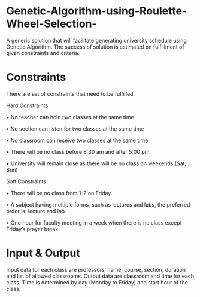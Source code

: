# Genetic-Algorithm-using-Roulette-Wheel-Selection-
A generic solution that will facilitate generating university schedule using Genetic Algorithm. The success of solution is estimated on fulfillment of given constraints and criteria.

# Constraints 
There are set of constraints that need to be fulfilled.

Hard Constraints 

• No teacher can hold two classes at the same time

• No section can listen for two classes at the same time

• No classroom can receive two classes at the same time

• There will be no class before 8:30 am and after 5:00 pm.

• University will remain close as there will be no class on weekends (Sat, Sun)


Soft Constraints

• There will be no class from 1-2 on Friday.

• A subject having multiple forms, such as lectures and labs, the preferred order is: lecture and
lab.

• One hour for faculty meeting in a week when there is no class except Friday’s prayer break.


# Input & Output

Input data for each class are professors’ name, course, section, duration and list of allowed classrooms.
Output data are classroom and time for each class. Time is determined by day (Monday to Friday) and
start hour of the class.

